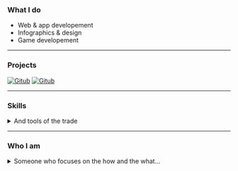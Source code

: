 

### What I do
- Web & app developement
- Infographics & design
- Game developement
---

### Projects
<div>
     <a href="http://nihil.is:4000" target="_blank"><img src="https://img.shields.io/badge/Personal(WIP)-ff3643.svg?style=for-the-badge&logo=firefoxbrowser&logoColor=white" alt="Gitub"></a>
    <a href="https://github.com/plx-edu?tab=repositories" target="_blank"><img src="https://img.shields.io/badge/Repositories-000.svg?style=for-the-badge&logo=Github&logoColor=white" alt="Gitub"></a>
</div>

---

### Skills
<details><summary>And tools of the trade</summary>
<div>

<section style="display: flex; flex-direction: row;">
    <section style="margin: 5px">
        <h4>Languages:</h4>
        <section>
        <img src="https://img.shields.io/badge/java-5382A1.svg?style=for-the-badge&logo=java&logoColor=white"/>
        <img src="https://img.shields.io/badge/python-3776ab.svg?style=for-the-badge&logo=python&logoColor=white"/>
        </section>
        <section>
        <img src="https://img.shields.io/badge/sql-f29111.svg?style=for-the-badge&logo=microsoftsqlserver&logoColor=white"/>
        <img src="https://img.shields.io/badge/gd_script-478cbf.svg?style=for-the-badge&logo=godotengine&logoColor=white"/>
        </section>
    </section>
    <section style="margin: 5px">
        <h4>Editors:</h4>
        <section>
        <img src="https://img.shields.io/badge/eclipse-F7941E.svg?style=for-the-badge&logo=eclipseide&logoColor=white"/>
        <img src="https://img.shields.io/badge/vscode-0065A9.svg?style=for-the-badge&logo=visualstudiocode&logoColor=white"/>
        </section>
        <section>
        <img src="https://img.shields.io/badge/pycharm-1bd88a.svg?style=for-the-badge&logo=pycharm&logoColor=white"/>
        </section>
    </section>
</section>

<section style="display: flex; flex-direction: row;">
    <section style="margin: 5px">
        <h4>Web:</h4>
        <section>
        <img src="https://img.shields.io/badge/javascript-f27a10.svg?style=for-the-badge&logo=javascript&logoColor=white"/>
        <img src="https://img.shields.io/badge/typescript-3178c6.svg?style=for-the-badge&logo=typescript&logoColor=white"/>
        </section>
        <section>
        <img src="https://img.shields.io/badge/html-e44d26.svg?style=for-the-badge&logo=html5&logoColor=white"/>
        <img src="https://img.shields.io/badge/css-264de4.svg?style=for-the-badge&logo=css3&logoColor=white"/>
        <img src="https://img.shields.io/badge/sass-CD6799.svg?style=for-the-badge&logo=sass&logoColor=white"/>
        </section>
        <section>
        <img src="https://img.shields.io/badge/json-000000.svg?style=for-the-badge&logo=json&logoColor=white"/>
        </section>
    </section>
    <section style="margin: 5px">
        <h4>Persistence:</h4>
        <!--
        #### Database:
        <img src="https://img.shields.io/badge/oracle-C74634.svg?style=for-the-badge&logo=oracle&logoColor=white"/>
        -->
        <section>
        <img src="https://img.shields.io/badge/mysql-00758f.svg?style=for-the-badge&logo=mysql&logoColor=white"/>
        <img src="https://img.shields.io/badge/mariadb-1f305f.svg?style=for-the-badge&logo=mariadb&logoColor=white"/>
        </section>
        <section>
        <img src="https://img.shields.io/badge/postgres-336791.svg?style=for-the-badge&logo=postgresql&logoColor=white"/>
        </section>
    </section>
</section>

<section style="display: flex; flex-direction: row;">
    <section style="margin: 5px">
        <h4>Production:</h4>
        <section>
        <img src="https://img.shields.io/badge/git-f05133.svg?style=for-the-badge&logo=git&logoColor=white"/>
        <img src="https://img.shields.io/badge/maven-b11a51.svg?style=for-the-badge&logo=apachemaven&logoColor=white"/>
        </section>
        <section>
        <img src="https://img.shields.io/badge/spring-5fb832.svg?style=for-the-badge&logo=spring&logoColor=white"/>
        </section>
    </section>
    <section style="margin: 5px">
        <h4>Systems:</h4>
        <section>
        <img src="https://img.shields.io/badge/windows-0078d4.svg?style=for-the-badge&logo=windows&logoColor=white"/>
        <img src="https://img.shields.io/badge/debian-D70751.svg?style=for-the-badge&logo=debian&logoColor=white"/>
        </section>
        <section>
        <img src="https://img.shields.io/badge/centos-932279.svg?style=for-the-badge&logo=centos&logoColor=white"/>
        </section>
    </section>
</section>

<!--
<img src="https://img.shields.io/badge/docker-394d54.svg?style=for-the-badge&logo=docker&logoColor=white"/>
<img src="https://img.shields.io/badge/kubernetes-326ce5.svg?style=for-the-badge&logo=kubernetes&logoColor=white"/>

#### Servers:
<img src="https://img.shields.io/badge/tomcat-d1a41a.svg?style=for-the-badge&logo=apachetomcat&logoColor=white"/>
-->

<section style="display: flex; flex-direction: row;">
    <section style="margin: 5px">
        <h4>Graphics:</h4>
        <!--
        Not sure about the coloring yet
        <img src="https://img.shields.io/badge/illustrator-FF9A00.svg?style=for-the-badge&logo=adobeillustrator&logoColor=white"/>
        -->
        <section>
        <img src="https://img.shields.io/badge/illustrator-330000.svg?style=for-the-badge&logo=adobeillustrator&logoColor=white"/>
        <img src="https://img.shields.io/badge/photoshop-001E36.svg?style=for-the-badge&logo=adobephotoshop&logoColor=white"/>
        </section>
        <section>
        <img src="https://img.shields.io/badge/indesign-49021F.svg?style=for-the-badge&logo=adobeindesign&logoColor=white"/>
        <img src="https://img.shields.io/badge/after_effects-00005B.svg?style=for-the-badge&logo=adobeaftereffects&logoColor=white"/>
        </section>
    </section>
    <section style="margin: 5px">
        <h4>Fun:</h4>
        <section>
        <img src="https://img.shields.io/badge/godot-478cbf.svg?style=for-the-badge&logo=godotengine&logoColor=white"/>
        </section>
    </section>
</section>

<!--
<img src="https://img.shields.io/badge/Curriculum_Vitae-blue.svg?style=for-the-badge&logo=🌱&logoColor=white"/>
-->

</p>
</details>

---









 ### Who I am
<details><summary>Someone who focuses on the how and the what...</summary>
<divp>

```js
import getIntro from "obligatoryGenericClicheIntro.js";

class User{
    constructor(name, profession){
        this.name = name;
        this.profession = profession;
    }

    describeSelf(){
        alert(getIntro(this.name, this.profession));
    }

    isGrateful(){
        alert(`${this.name} is happy to skip the boring part.`);
    }
}

let xac = new User("Xavier", "App. Developper");

if(confirm("Skip obligatory generic cliché intro ?")){
    xac.isGrateful();
}else{
    xac.describeSelf();
}
```

</divp>
</details>


